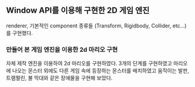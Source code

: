 ## Window API를 이용해 구현한 2D 게임 엔진
renderer, 기본적인 component 종류들 (Transform, Rigidbody, Collider, etc...)를 구현했다.

### 만들어 본 게임 엔진을 이용한 2d 마리오 구현
자체 제작 엔진을 이용하여 2d 마리오를 구현하였다.
3개의 단계를 구현하였고 마리오에 나오는 몬스터 외에도 다른 게임 속에 등장하는 몬스터를 배치하였고 움직이는 발판, 트램펄린, 불 막대와 같은 장애물을 구현해 보았다.

